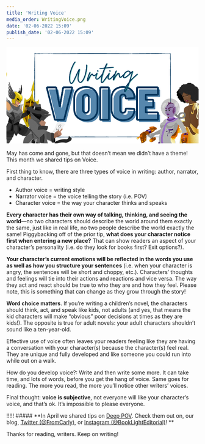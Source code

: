 ```yaml
---
title: 'Writing Voice'
media_order: WritingVoice.png
date: '02-06-2022 15:09'
publish_date: '02-06-2022 15:09'
---
```


![Writing Voice](WritingVoice.png "Writing Voice")

May has come and gone, but that doesn’t mean we didn’t have a theme! This month we shared tips on Voice. 

First thing to know, there are three types of voice in writing: author, narrator, and character. 
* Author voice = writing style 
* Narrator voice = the voice telling the story (i.e. POV)
* Character voice = the way your character thinks and speaks 

**Every character has their own way of talking, thinking, and seeing the world**—no two characters should describe the world around them exactly the same, just like in real life, no two people describe the world exactly the same! Piggybacking off of the prior tip, **what does your character notice first when entering a new place?** That can show readers an aspect of your character’s personality (i.e. do they look for books first? Exit options?).

**Your character’s current emotions will be reflected in the words you use as well as how you structure your sentences** (i.e. when your character is angry, the sentences will be short and choppy, etc.). Characters’ thoughts and feelings will tie into their actions and reactions and vice versa. The way they act and react should be true to who they are and how they feel. Please note, this is something that can change as they grow through the story!

**Word choice matters**. If you’re writing a children’s novel, the characters should think, act, and speak like kids, not adults (and yes, that means the kid characters will make “obvious” poor decisions at times as they are kids!). The opposite is true for adult novels: your adult characters shouldn’t sound like a ten-year-old. 

Effective use of voice often leaves your readers feeling like they are having a conversation with your character(s) because the character(s) feel real. They are unique and fully developed and like someone you could run into while out on a walk. 

How do you develop voice?: Write and then write some more. It can take time, and lots of words, before you get the hang of voice. Same goes for reading. The more you read, the more you’ll notice other writers’ voices. 

Final thought: **voice is subjective**, not everyone will like your character’s voice, and that’s ok. It’s impossible to please everyone. 

!!!!! ##### **In April we shared tips on [Deep POV](https://booklighteditorial.com/blog/dos-and-donts-of-deep-pov). Check them out on, our blog, [Twitter (@FromCarly)](https://twitter.com/FromCarly?target=_blank), or [Instagram (@BookLightEditorial)](https://www.instagram.com/booklighteditorial?target=_blank)! **

Thanks for reading, writers. Keep on writing!